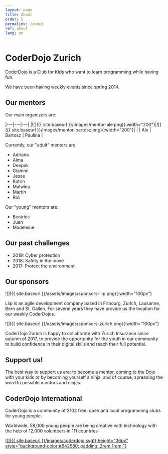 ```yaml
---
layout: page
title: About
order: 5
permalink: /about
ref: about
lang: en
---
```


# CoderDojo Zurich

[CoderDojo](https://coderdojo.com) is a Club for Kids who want to learn programming while having fun.

We have been having weekly events since spring 2014.

## Our mentors

Our main organizers are:

|---|---|---|
|![]({{ site.baseurl }}/images/mentor-ale.png){:width="200"}|![]({{ site.baseurl }}/images/mentor-bartosz.png){:width="200"}| |
| Ale | Bartosz | Paulina |

Currently, our "adult" mentors are:

- Adriana
- Alma
- Deepak
- Giammi
- Jesse
- Katrin
- Malwina
- Martin
- Roli

Our "young" mentors are:

- Beatrice
- Juan
- Madeleine

## Our past challenges

- 2019: Cyber protection
- 2018: Safety in the move
- 2017: Protect the environment

## Our sponsors

![]({{ site.baseurl }}/assets/images/sponsors-liip.png){:width="100px"}

Liip is an agile development company based in Fribourg, Zurich, Lausanne, Bern and St. Gallen. For several years they have provide us the location for our weekly CoderDojos.

![]({{ site.baseurl }}/assets/images/sponsors-zurich.png){:width="100px"}

CoderDojo Zurich is happy to collaborate with Zurich Insurance since autumn of 2017, to provide the opportunity for the youth in our community to build confidence in their digital skills and reach their full potential.


## Support us!

The best way to support us are: to become a mentor, coming to the Dojo with your kids or by becoming yourself a ninja, and of course, spreading the word to possible mentors and ninjas.

## CoderDojo International

CoderDojo is a community of 2102 free, open and local programming clubs for young people.

Worldwide, 58,000 young people are being creative with technology with the help of 12,000 volunteers in 111 countries

[![]({{ site.baseurl }}/images/coderdojo.svg){:height="36px" style="background-color:#642580; padding:.2rem 1rem;"}](https://coderdojo.com)
